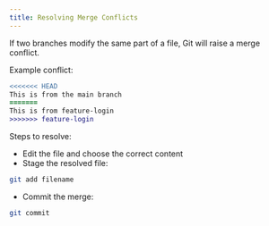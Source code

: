 ```yaml
---
title: Resolving Merge Conflicts
---
```


If two branches modify the same part of a file, Git will raise a merge conflict.

Example conflict:

```diff
<<<<<<< HEAD
This is from the main branch
=======
This is from feature-login
>>>>>>> feature-login
```

Steps to resolve:

- Edit the file and choose the correct content
- Stage the resolved file:

```bash
git add filename
```

- Commit the merge:

```bash
git commit
```
